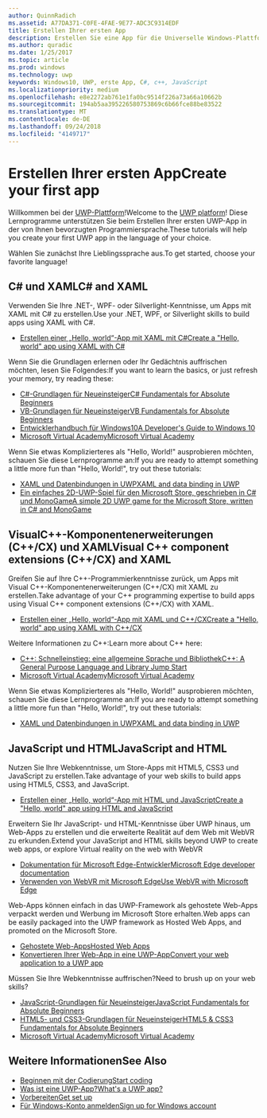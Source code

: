 ```yaml
---
author: QuinnRadich
ms.assetid: A77DA371-C0FE-4FAE-9E77-ADC3C9314EDF
title: Erstellen Ihrer ersten App
description: Erstellen Sie eine App für die Universelle Windows-Plattform (UWP) für Windows10 mithilfe Ihrer bevorzugten Programmiersprache.
ms.author: quradic
ms.date: 1/25/2017
ms.topic: article
ms.prod: windows
ms.technology: uwp
keywords: Windows10, UWP, erste App, C#, c++, JavaScript
ms.localizationpriority: medium
ms.openlocfilehash: e8e2272ab761e1fa0bc9514f226a73a66a10662b
ms.sourcegitcommit: 194ab5aa395226580753869c6b66fce88be83522
ms.translationtype: MT
ms.contentlocale: de-DE
ms.lasthandoff: 09/24/2018
ms.locfileid: "4149717"
---
```

# <a name="create-your-first-app"></a><span data-ttu-id="6064e-104">Erstellen Ihrer ersten App</span><span class="sxs-lookup"><span data-stu-id="6064e-104">Create your first app</span></span>

<span data-ttu-id="6064e-105">Willkommen bei der [UWP-Plattform](universal-application-platform-guide.md)!</span><span class="sxs-lookup"><span data-stu-id="6064e-105">Welcome to the [UWP platform](universal-application-platform-guide.md)!</span></span> <span data-ttu-id="6064e-106">Diese Lernprogramme unterstützen Sie beim Erstellen Ihrer ersten UWP-App in der von Ihnen bevorzugten Programmiersprache.</span><span class="sxs-lookup"><span data-stu-id="6064e-106">These tutorials will help you create your first UWP app in the language of your choice.</span></span>

<span data-ttu-id="6064e-107">Wählen Sie zunächst Ihre Lieblingssprache aus.</span><span class="sxs-lookup"><span data-stu-id="6064e-107">To get started, choose your favorite language!</span></span>

## <a name="c-and-xaml"></a><span data-ttu-id="6064e-108">C# und XAML</span><span class="sxs-lookup"><span data-stu-id="6064e-108">C# and XAML</span></span>

<span data-ttu-id="6064e-109">Verwenden Sie Ihre .NET-, WPF- oder Silverlight-Kenntnisse, um Apps mit XAML mit C# zu erstellen.</span><span class="sxs-lookup"><span data-stu-id="6064e-109">Use your .NET, WPF, or Silverlight skills to build apps using XAML with C#.</span></span>

* [<span data-ttu-id="6064e-110">Erstellen einer „Hello, world“-App mit XAML mit C#</span><span class="sxs-lookup"><span data-stu-id="6064e-110">Create a "Hello, world" app using XAML with C#</span></span>](create-a-hello-world-app-xaml-universal.md)

<span data-ttu-id="6064e-111">Wenn Sie die Grundlagen erlernen oder Ihr Gedächtnis auffrischen möchten, lesen Sie Folgendes:</span><span class="sxs-lookup"><span data-stu-id="6064e-111">If you want to learn the basics, or just refresh your memory, try reading these:</span></span>

* [<span data-ttu-id="6064e-112">C#-Grundlagen für Neueinsteiger</span><span class="sxs-lookup"><span data-stu-id="6064e-112">C# Fundamentals for Absolute Beginners</span></span>](https://go.microsoft.com/fwlink/?linkid=850801)
* [<span data-ttu-id="6064e-113">VB-Grundlagen für Neueinsteiger</span><span class="sxs-lookup"><span data-stu-id="6064e-113">VB Fundamentals for Absolute Beginners</span></span>](https://go.microsoft.com/fwlink/?linkid=850802)
* [<span data-ttu-id="6064e-114">Entwicklerhandbuch für Windows10</span><span class="sxs-lookup"><span data-stu-id="6064e-114">A Developer's Guide to Windows 10</span></span>](https://go.microsoft.com/fwlink/?linkid=850804)
* [<span data-ttu-id="6064e-115">Microsoft Virtual Academy</span><span class="sxs-lookup"><span data-stu-id="6064e-115">Microsoft Virtual Academy</span></span>](http://www.microsoftvirtualacademy.com/)

<span data-ttu-id="6064e-116">Wenn Sie etwas Komplizierteres als "Hello, World!" ausprobieren möchten, schauen Sie diese Lernprogramme an:</span><span class="sxs-lookup"><span data-stu-id="6064e-116">If you are ready to attempt something a little more fun than "Hello, World!", try out these tutorials:</span></span>

* [<span data-ttu-id="6064e-117">XAML und Datenbindungen in UWP</span><span class="sxs-lookup"><span data-stu-id="6064e-117">XAML and data binding in UWP</span></span>](xaml-basics-intro.md)
* [<span data-ttu-id="6064e-118">Ein einfaches 2D-UWP-Spiel für den Microsoft Store, geschrieben in C# und MonoGame</span><span class="sxs-lookup"><span data-stu-id="6064e-118">A simple 2D UWP game for the Microsoft Store, written in C# and MonoGame</span></span>](get-started-tutorial-game-mg2d.md)


## <a name="visual-c-component-extensions-ccx-and-xaml"></a><span data-ttu-id="6064e-119">VisualC++-Komponentenerweiterungen (C++/CX) und XAML</span><span class="sxs-lookup"><span data-stu-id="6064e-119">Visual C++ component extensions (C++/CX) and XAML</span></span>

<span data-ttu-id="6064e-120">Greifen Sie auf Ihre C++-Programmierkenntnisse zurück, um Apps mit Visual C++-Komponentenerweiterungen (C++/CX) mit XAML zu erstellen.</span><span class="sxs-lookup"><span data-stu-id="6064e-120">Take advantage of your C++ programming expertise to build apps using Visual C++ component extensions (C++/CX) with XAML.</span></span>

* [<span data-ttu-id="6064e-121">Erstellen einer „Hello, world“-App mit XAML und C++/CX</span><span class="sxs-lookup"><span data-stu-id="6064e-121">Create a "Hello, world" app using XAML with C++/CX</span></span>](create-a-basic-windows-10-app-in-cpp.md)

<span data-ttu-id="6064e-122">Weitere Informationen zu C++:</span><span class="sxs-lookup"><span data-stu-id="6064e-122">Learn more about C++ here:</span></span>

* [<span data-ttu-id="6064e-123">C++: Schnelleinstieg: eine allgemeine Sprache und Bibliothek</span><span class="sxs-lookup"><span data-stu-id="6064e-123">C++: A General Purpose Language and Library Jump Start</span></span>](http://www.microsoftvirtualacademy.com/training-courses/c-a-general-purpose-language-and-library-jump-start)
* [<span data-ttu-id="6064e-124">Microsoft Virtual Academy</span><span class="sxs-lookup"><span data-stu-id="6064e-124">Microsoft Virtual Academy</span></span>](http://go.microsoft.com/fwlink/p/?LinkID=389916)

<span data-ttu-id="6064e-125">Wenn Sie etwas Komplizierteres als "Hello, World!" ausprobieren möchten, schauen Sie diese Lernprogramme an:</span><span class="sxs-lookup"><span data-stu-id="6064e-125">If you are ready to attempt something a little more fun than "Hello, World!", try out these tutorials:</span></span>

* [<span data-ttu-id="6064e-126">XAML und Datenbindungen in UWP</span><span class="sxs-lookup"><span data-stu-id="6064e-126">XAML and data binding in UWP</span></span>](xaml-basics-intro.md)

## <a name="javascript-and-html"></a><span data-ttu-id="6064e-127">JavaScript und HTML</span><span class="sxs-lookup"><span data-stu-id="6064e-127">JavaScript and HTML</span></span>

<span data-ttu-id="6064e-128">Nutzen Sie Ihre Webkenntnisse, um Store-Apps mit HTML5, CSS3 und JavaScript zu erstellen.</span><span class="sxs-lookup"><span data-stu-id="6064e-128">Take advantage of your web skills to build apps using HTML5, CSS3, and JavaScript.</span></span>

* [<span data-ttu-id="6064e-129">Erstellen einer „Hello, world“-App mit HTML und JavaScript</span><span class="sxs-lookup"><span data-stu-id="6064e-129">Create a "Hello, world" app using HTML and JavaScript</span></span>](create-a-hello-world-app-js-uwp.md)

<span data-ttu-id="6064e-130">Erweitern Sie Ihr JavaScript- und HTML-Kenntnisse über UWP hinaus, um Web-Apps zu erstellen und die erweiterte Realität auf dem Web mit WebVR zu erkunden.</span><span class="sxs-lookup"><span data-stu-id="6064e-130">Extend your JavaScript and HTML skills beyond UWP to create web apps, or explore Virtual reality on the web with WebVR</span></span>

* [<span data-ttu-id="6064e-131">Dokumentation für Microsoft Edge-Entwickler</span><span class="sxs-lookup"><span data-stu-id="6064e-131">Microsoft Edge developer documentation</span></span>](https://docs.microsoft.com/microsoft-edge/)
* [<span data-ttu-id="6064e-132">Verwenden von WebVR mit Microsoft Edge</span><span class="sxs-lookup"><span data-stu-id="6064e-132">Use WebVR with Microsoft Edge</span></span>](https://docs.microsoft.com/en-us/microsoft-edge/webvr/)

<span data-ttu-id="6064e-133">Web-Apps können einfach in das UWP-Framework als gehostete Web-Apps verpackt werden und Werbung im Microsoft Store erhalten.</span><span class="sxs-lookup"><span data-stu-id="6064e-133">Web apps can be easily packaged into the UWP framework as Hosted Web Apps, and promoted on the Microsoft Store.</span></span>

* [<span data-ttu-id="6064e-134">Gehostete Web-Apps</span><span class="sxs-lookup"><span data-stu-id="6064e-134">Hosted Web Apps</span></span>](https://developer.microsoft.com/windows/bridges/hosted-web-apps)
* [<span data-ttu-id="6064e-135">Konvertieren Ihrer Web-App in eine UWP-App</span><span class="sxs-lookup"><span data-stu-id="6064e-135">Convert your web application to a UWP app</span></span>](../porting/hwa-create-windows.md)

<span data-ttu-id="6064e-136">Müssen Sie Ihre Webkenntnisse auffrischen?</span><span class="sxs-lookup"><span data-stu-id="6064e-136">Need to brush up on your web skills?</span></span>

* [<span data-ttu-id="6064e-137">JavaScript-Grundlagen für Neueinsteiger</span><span class="sxs-lookup"><span data-stu-id="6064e-137">JavaScript Fundamentals for Absolute Beginners</span></span>](http://www.microsoftvirtualacademy.com/training-courses/javascript-fundamentals-for-absolute-beginners)
* [<span data-ttu-id="6064e-138">HTML5- und CSS3-Grundlagen für Neueinsteiger</span><span class="sxs-lookup"><span data-stu-id="6064e-138">HTML5 & CSS3 Fundamentals for Absolute Beginners</span></span>](http://www.microsoftvirtualacademy.com/training-courses/html5-css3-fundamentals-development-for-absolute-beginners)
* [<span data-ttu-id="6064e-139">Microsoft Virtual Academy</span><span class="sxs-lookup"><span data-stu-id="6064e-139">Microsoft Virtual Academy</span></span>](http://go.microsoft.com/fwlink/p/?LinkID=389916)

## <a name="see-also"></a><span data-ttu-id="6064e-140">Weitere Informationen</span><span class="sxs-lookup"><span data-stu-id="6064e-140">See Also</span></span>

* [<span data-ttu-id="6064e-141">Beginnen mit der Codierung</span><span class="sxs-lookup"><span data-stu-id="6064e-141">Start coding</span></span>](create-uwp-apps.md)
* [<span data-ttu-id="6064e-142">Was ist eine UWP-App?</span><span class="sxs-lookup"><span data-stu-id="6064e-142">What's a UWP app?</span></span>](universal-application-platform-guide.md)
* [<span data-ttu-id="6064e-143">Vorbereiten</span><span class="sxs-lookup"><span data-stu-id="6064e-143">Get set up</span></span>](get-set-up.md)
* [<span data-ttu-id="6064e-144">Für Windows-Konto anmelden</span><span class="sxs-lookup"><span data-stu-id="6064e-144">Sign up for Windows account</span></span>](sign-up.md)
